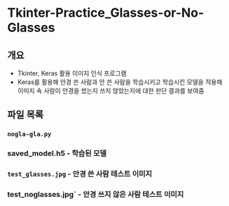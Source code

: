 # Tkinter-Practice_Glasses-or-No-Glasses

## 개요

- Tkinter, Keras 활용 이미지 인식 프로그램
- Keras를 활용해 안경 쓴 사람과 안 쓴 사람을 학습시키고 학습시킨 모델을 적용해 이미지 속 사람이 안경을 썼는지 쓰지 않았는지에 대한 판단 결과를 보여줌

## 파일 목록

### `nogla-gla.py`
### saved_model.h5 - 학습된 모델
### `test_glasses.jpg` - 안경 쓴 사람 테스트 이미지
### test_noglasses.jpg` - 안경 쓰지 않은 사람 테스트 이미지
